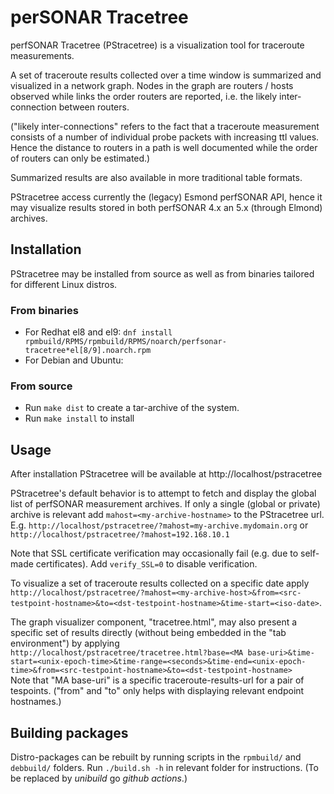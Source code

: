 # perSONAR Tracetree

perfSONAR Tracetree (PStracetree) is a visualization tool for traceroute measurements.

A set of traceroute results collected over a time window is summarized and visualized in a network graph. Nodes in the graph are routers / hosts observed while links the order routers are reported, i.e. the likely inter-connection between routers. 

("likely inter-connections" refers to the fact that a traceroute measurement consists of a number of individual probe packets with increasing ttl values. Hence the distance to routers in a path is well documented while the order of routers can only be estimated.) 

Summarized results are also available in more traditional table formats.

PStracetree access currently the (legacy) Esmond perfSONAR API, hence it may visualize results stored in both perfSONAR 4.x an 5.x (through Elmond) archives. 

## Installation

PStracetree may be installed from source as well as from binaries tailored for different Linux distros.

### From binaries

  * For Redhat el8 and el9: `dnf install rpmbuild/RPMS/rpmbuild/RPMS/noarch/perfsonar-tracetree*el[8/9].noarch.rpm`
  * For Debian and Ubuntu: <to-be-added>

### From source

  * Run `make dist` to create a tar-archive of the system.
  * Run `make install` to install

## Usage

After installation PStracetree will be available at http://localhost/pstracetree

PStracetree's default behavior is to attempt to fetch and display the global list of perfSONAR measurement archives. If only a single (global or private) archive is relevant add `mahost=<my-archive-hostname>` to the PStracetree url. \
E.g. `http://localhost/pstracetree/?mahost=my-archive.mydomain.org` or \
`http://localhost/pstracetree/?mahost=192.168.10.1` 

Note that SSL certificate verification may occasionally fail (e.g. due to self-made certificates). Add `verify_SSL=0` to disable verification.

To visualize a set of traceroute results collected on a specific date apply \
`http://localhost/pstracetree/?mahost=<my-archive-host>&from=<src-testpoint-hostname>&to=<dst-testpoint-hostname>&time-start=<iso-date>`.

The graph visualizer component, "tracetree.html", may also present a specific set of results directly (without being embedded in the "tab environment") by applying \
`http://localhost/pstracetree/tracetree.html?base=<MA base-uri>&time-start=<unix-epoch-time>&time-range=<seconds>&time-end=<unix-epoch-time>&from=<src-testpoint-hostname>&to=<dst-testpoint-hostname>`\
Note that "MA base-uri" is a specific traceroute-results-url for a pair of tespoints. ("from" and "to" only helps with displaying relevant endpoint hostnames.) 

## Building packages

Distro-packages can be rebuilt by running scripts in the `rpmbuild/` and `debbuild/` folders. Run `./build.sh -h` in relevant folder for instructions. (To be replaced by *unibuild* go *github actions*.)

